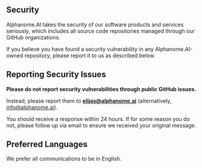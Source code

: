 ## Security

Alphanome.AI takes the security of our software products and services seriously, which includes all source code repositories managed through our GitHub organizations.

If you believe you have found a security vulnerability in any Alphanome.AI-owned repository, please report it to us as described below.

## Reporting Security Issues

**Please do not report security vulnerabilities through public GitHub issues.**

Instead, please report them to **elijas@alphanome.ai** (alternatively, info@alphanome.ai).

You should receive a response within 24 hours. If for some reason you do not, please follow up via email to ensure we received your original message.

## Preferred Languages

We prefer all communications to be in English.
